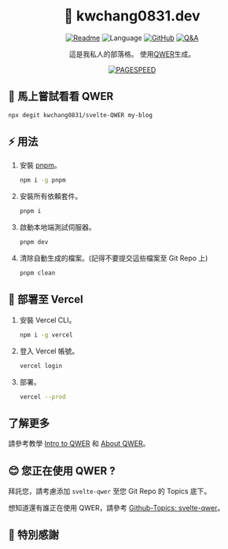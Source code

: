 <h1 align="center">👋 kwchang0831.dev</h1>
<p align="center">
<a href="README-zh.md"><img src="https://img.shields.io/badge/README-%E4%B8%AD%E6%96%87-lightgreen" alt="Readme"></a>
<img src="https://img.shields.io/github/languages/top/kwchang0831/kwchang0831.dev?color=%23ff3e00" alt="Language" />
<a href="https://github.com/kwchang0831/kwchang0831.dev/blob/main/LICENSE"><img alt="GitHub" src="https://img.shields.io/github/license/kwchang0831/kwchang0831.dev" alt="License"></a>
<a href="https://github.com/kwchang0831/kwchang0831.dev/discussions/categories/q-a"><img src="https://img.shields.io/badge/❓ Discussion-Q&A-informational" alt="Q&A"></a>
</p>
<p align="center">
這是我私人的部落格。 使用<a href="https://svelte-qwer.vercel.app/">QWER</a>生成。
</p>
<p align="center">
<a href="https://raw.githubusercontent.com/gist/kwchang0831/79a9f8a867a78757c9d3c8f61421e77b/raw/metrics.pagespeed.svg"><img style="float:middle" width="auto" alt="PAGESPEED" src="https://raw.githubusercontent.com/gist/kwchang0831/79a9f8a867a78757c9d3c8f61421e77b/raw/metrics.pagespeed.svg"></a>
</p>

## 🎉 馬上嘗試看看 QWER

```bash
npx degit kwchang0831/svelte-QWER my-blog
```

## ⚡️ 用法

1. 安裝 [pnpm](https://github.com/pnpm/pnpm)。

   ```bash
   npm i -g pnpm
   ```

1. 安裝所有依賴套件。

   ```bash
   pnpm i
   ```

1. 啟動本地端測試伺服器。

   ```bash
   pnpm dev
   ```

1. 清除自動生成的檔案。(記得不要提交這些檔案至 Git Repo 上)

   ```bash
   pnpm clean
   ```

## 🚀 部署至 Vercel

1. 安裝 Vercel CLI。

   ```bash
   npm i -g vercel
   ```

1. 登入 Vercel 帳號。

   ```bash
   vercel login
   ```

1. 部署。

   ```bash
   vercel --prod
   ```

## 了解更多

請參考教學 [Intro to QWER](https://svelte-qwer.vercel.app/intro) 和 [About QWER](https://svelte-qwer.vercel.app/about)。

## 😊 您正在使用 QWER ?

拜託您，請考慮添加 `svelte-qwer` 至您 Git Repo 的 Topics 底下。

想知道還有誰正在使用 QWER，請參考 [Github-Topics: svelte-qwer](https://github.com/topics/svelte-qwer)。

## 🙏 特別感謝
